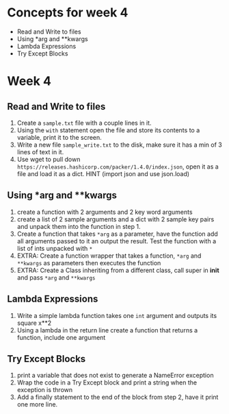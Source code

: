 # Concepts for week 4

* Read and Write to files
* Using *arg and **kwargs
* Lambda Expressions
* Try Except Blocks

# Week 4

## Read and Write to files

1. Create a `sample.txt` file with a couple lines in it.
2. Using the `with` statement open the file and store its contents to a variable, print it to the screen.
3. Write a new file `sample_write.txt` to the disk, make sure it has a min of 3 lines of text in it.
4. Use wget to pull down `https://releases.hashicorp.com/packer/1.4.0/index.json`, open it as a file and load it as a dict. HINT (import json and use json.load)


## Using *arg and **kwargs

1. create a function with 2 arguments and 2 key word arguments
2. create a list of 2 sample arguments and a dict with 2 sample key pairs and unpack them into the function in step 1.
3. Create a function that takes `*arg` as a parameter, have the function add all arguments passed to it an output the result. Test the function with a list of ints unpacked with `*`
4. EXTRA: Create a function wrapper that takes a function, `*arg` and `**kwargs` as parameters then executes the function
5. EXTRA: Create a Class inheriting from a different class, call super in __init__ and pass `*arg` and `**kwargs`

## Lambda Expressions

1. Write a simple lambda function takes one `int` argument and outputs its square x**2
2. Using a lambda in the return line create a function that returns a function, include one argument


## Try Except Blocks

1. print a variable that does not exist to generate a NameError exception
2. Wrap the code in a Try Except block and print a string when the exception is thrown
3. Add a finally statement to the end of the block from step 2, have it print one more line.



